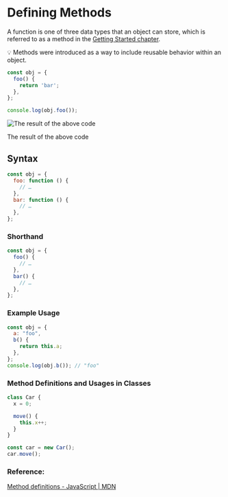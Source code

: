 # Defining Methods

A function is one of three data types that an object can store, which is referred to as a method in the [Getting Started chapter](Getting%20Started%2046c5a9a5b62143a4ba5156400bd296c4.md).

<aside>
💡 Methods were introduced as a way to include reusable behavior within an object.

</aside>

```jsx
const obj = {
  foo() {
    return 'bar';
  },
};

console.log(obj.foo());
```

![The result of the above code](Defining%20Methods%204bd195ba8bc74a03bed637e1b6e4c1dd/Untitled.png)

The result of the above code

## Syntax

```jsx
const obj = {
  foo: function () {
    // …
  },
  bar: function () {
    // …
  },
};
```

### Shorthand

```jsx
const obj = {
  foo() {
    // …
  },
  bar() {
    // …
  },
};
```

### Example Usage

```jsx
const obj = {
  a: "foo",
  b() {
    return this.a;
  },
};
console.log(obj.b()); // "foo"
```

### Method Definitions and Usages in Classes

```jsx
class Car {
  x = 0;

  move() {
    this.x++;
  }
}

const car = new Car();
car.move();
```

### Reference:

[Method definitions - JavaScript | MDN](https://developer.mozilla.org/en-US/docs/Web/JavaScript/Reference/Functions/Method_definitions#syntax)